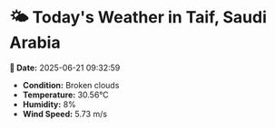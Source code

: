 # 🌤️ Today's Weather in Taif, Saudi Arabia

**📅 Date:** 2025-06-21 09:32:59

- **Condition:** Broken clouds
- **Temperature:** 30.56°C
- **Humidity:** 8%
- **Wind Speed:** 5.73 m/s
